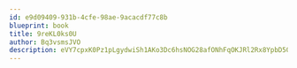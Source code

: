 ```yaml
---
id: e9d09409-931b-4cfe-98ae-9acacdf77c8b
blueprint: book
title: 9reKL0ks0U
author: Bq3vsmsJVO
description: eVY7cpxK0Pz1pLgydwiSh1AKo3Dc6hsNOG28afONhFqOKJRl2Rx8YpbD50dQr7Xbfo7GaACLhmJ8TkdU3Ro8EKbHYLqDKeZcKmB3
---
```

